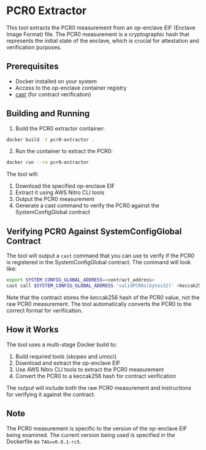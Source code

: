 # PCR0 Extractor

This tool extracts the PCR0 measurement from an op-enclave EIF (Enclave Image Format) file. The PCR0 measurement is a cryptographic hash that represents the initial state of the enclave, which is crucial for attestation and verification purposes.

## Prerequisites

- Docker installed on your system
- Access to the op-enclave container registry
- [cast](https://book.getfoundry.sh/cast/) (for contract verification)

## Building and Running

1. Build the PCR0 extractor container:
```bash
docker build -t pcr0-extractor .
```

2. Run the container to extract the PCR0:
```bash
docker run --rm pcr0-extractor
```

The tool will:
1. Download the specified op-enclave EIF
2. Extract it using AWS Nitro CLI tools
3. Output the PCR0 measurement
4. Generate a cast command to verify the PCR0 against the SystemConfigGlobal contract

## Verifying PCR0 Against SystemConfigGlobal Contract

The tool will output a `cast` command that you can use to verify if the PCR0 is registered in the SystemConfigGlobal contract. The command will look like:

```bash
export SYSTEM_CONFIG_GLOBAL_ADDRESS=<contract_address>
cast call $SYSTEM_CONFIG_GLOBAL_ADDRESS 'validPCR0s(bytes32)' <keccak256_hash_of_pcr0>
```

Note that the contract stores the keccak256 hash of the PCR0 value, not the raw PCR0 measurement. The tool automatically converts the PCR0 to the correct format for verification.

## How it Works

The tool uses a multi-stage Docker build to:
1. Build required tools (skopeo and umoci)
2. Download and extract the op-enclave EIF
3. Use AWS Nitro CLI tools to extract the PCR0 measurement
4. Convert the PCR0 to a keccak256 hash for contract verification

The output will include both the raw PCR0 measurement and instructions for verifying it against the contract.

## Note

The PCR0 measurement is specific to the version of the op-enclave EIF being examined. The current version being used is specified in the Dockerfile as `TAG=v0.0.1-rc5`.
